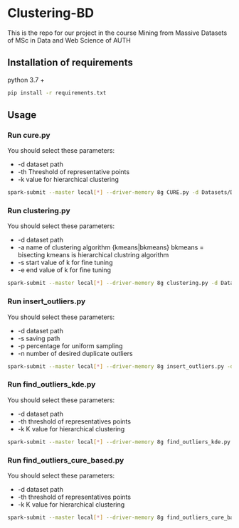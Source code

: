 # Clustering-BD

This is the repo for our project in the course Mining from Massive Datasets of MSc in Data and Web Science of AUTH

## Installation of requirements

python 3.7 + 

```bash
pip install -r requirements.txt
```

## Usage

### Run cure.py
You should select these parameters: 
* -d dataset path
* -th Threshold of representative points
* -k value for hierarchical clustering 
```bash
spark-submit --master local[*] --driver-memory 8g CURE.py -d Datasets/Data1.csv -k 8 -th 6

```

### Run clustering.py
You should select these parameters: 
* -d dataset path 
* -a name of clustering algorithm {kmeans|bkmeans} 
     bkmeans = bisecting kmeans is hierarchical clustring algorithm 
* -s start value of k for fine tuning
* -e end value of k for fine tuning

```bash
spark-submit --master local[*] --driver-memory 8g clustering.py -d Datasets/Data1.csv -a kmeans -s 2 -e 14

```

### Run insert_outliers.py
You should select these parameters: 
* -d dataset path 
* -s saving path 
* -p percentage for uniform sampling 
* -n number of desired duplicate outliers 

```bash
spark-submit --master local[*] --driver-memory 8g insert_outliers.py -d Datasets/Data1.csv -s Datasets/Data1_with_outliers -p 0.025 -n 20

```

### Run find_outliers_kde.py
You should select these parameters: 
* -d dataset path 
* -th threshold of representatives points
* -k K value for hierarchical clustering


```bash
spark-submit --master local[*] --driver-memory 8g find_outliers_kde.py -d Datasets/Data1_with_outliers -th 8 -k 6

```

### Run find_outliers_cure_based.py
You should select these parameters: 
* -d dataset path 
* -th threshold of representatives points
* -k K value for hierarchical clustering


```bash
spark-submit --master local[*] --driver-memory 8g find_outliers_cure_based.py -d Datasets/Data1_with_outliers -th 8 -k 6

```


